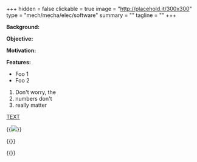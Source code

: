 +++
hidden =    false
clickable = true
image =     "http://placehold.it/300x300"
type =      "mech/mecha/elec/software"
summary =   ""
tagline =   ""
+++

__Background:__

__Objective:__

__Motivation:__

__Features:__

+ Foo 1
+ Foo 2

1. Don't worry, the
3. numbers don't 
4. really matter

[TEXT](HYPERLINK)

{{<img caption="TEXT" src="/imgs/SOURCE">}}

{{<fb-video src="SOURCE">}}

{{<vid caption="TEXT" src="SOURCE">}}
